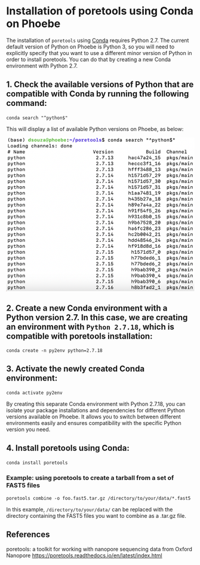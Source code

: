 # Installation of poretools using Conda on Phoebe

The installation of `poretools` using [Conda](https://anaconda.org/bioconda/poretools) requires Python 2.7. The current default version of Python on Phoebe is Python 3, so you will need to explicitly specify that you want to use a different minor version of Python in order to install poretools. You can do that by creating a new Conda environment with Python 2.7.


## 1. Check the available versions of Python that are compatible with Conda by running the following command:

```
conda search "^python$"
```

This will display a list of available Python versions on Phoebe, as below: 

![Screenshot showing the available versions of Python on Phoebe](images/python_versions_Phoebe.png)


## 2. Create a new Conda environment with a Python version 2.7. In this case, we are creating an environment with `Python 2.7.18`, which is compatible with poretools installation:

```
conda create -n py2env python=2.7.18
```


## 3. Activate the newly created Conda environment:

```
conda activate py2env
```

By creating this separate Conda environment with Python 2.7.18, you can isolate your package installations and dependencies for different Python versions available on Phoebe. It allows you to switch between different environments easily and ensures compatibility with the specific Python version you need.


## 4. Install poretools using Conda:

```
conda install poretools
```


### Example: using poretools to create a tarball from a set of FAST5 files

```
poretools combine -o foo.fast5.tar.gz /directory/to/your/data/*.fast5
```

In this example, `/directory/to/your/data/` can be replaced with the directory containing the FAST5 files you want to combine as a .tar.gz file.


## References
poretools: a toolkit for working with nanopore sequencing data from Oxford Nanopore
https://poretools.readthedocs.io/en/latest/index.html
